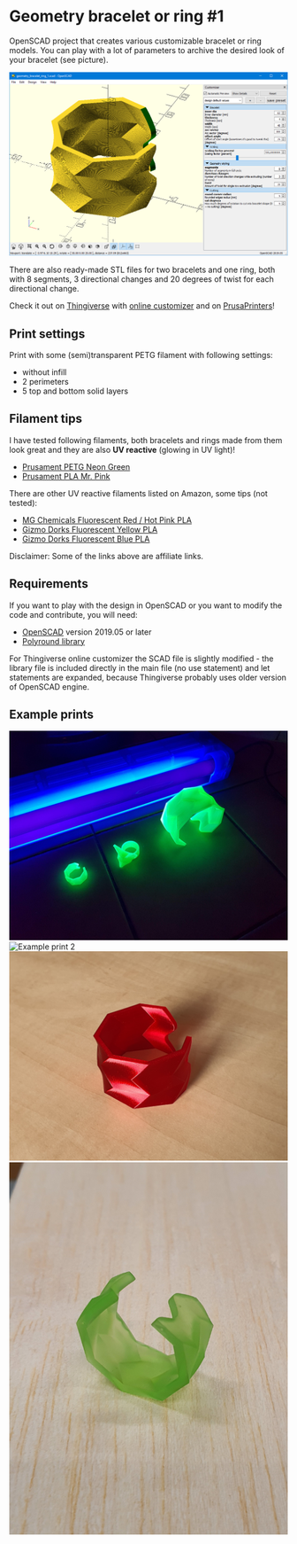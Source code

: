 # Geometry bracelet or ring #1

OpenSCAD project that creates various customizable bracelet or ring models. You can play with a lot of parameters to archive the desired look of your bracelet (see picture).

![Bracelet customizer](https://github.com/jmarsik/geometry_bracelet_ring_1/blob/master/Photos/2020-02-08_12-26-34.png?raw=true)

There are also ready-made STL files for two bracelets and one ring, both with 8 segments, 3 directional changes and 20 degrees of twist for each directional change.

Check it out on [Thingiverse](https://www.thingiverse.com/thing:4150252) with [online customizer](https://www.thingiverse.com/apps/customizer/run?thing_id=4150252) and on [PrusaPrinters](https://www.prusaprinters.org/prints/20858-geometry-bracelet-ring)!

## Print settings

Print with some (semi)transparent PETG filament with following settings:

* without infill
* 2 perimeters
* 5 top and bottom solid layers

## Filament tips

I have tested following filaments, both bracelets and rings made from them look great and they are also __UV reactive__ (glowing in UV light)!

* [Prusament PETG Neon Green](https://amzn.to/2S9jRz5)
* [Prusament PLA Mr. Pink](https://shop.prusa3d.com/en/prusament/718-prusament-pla-ms-pink-1kg.html)

There are other UV reactive filaments listed on Amazon, some tips (not tested):

* [MG Chemicals Fluorescent Red / Hot Pink PLA](https://amzn.to/2Uy1OEe)
* [Gizmo Dorks Fluorescent Yellow PLA](https://amzn.to/39fn1Hl)
* [Gizmo Dorks Fluorescent Blue PLA](https://amzn.to/2OA5rWn)

Disclaimer: Some of the links above are affiliate links.

## Requirements

If you want to play with the design in OpenSCAD or you want to modify the code and contribute, you will need:

* [OpenSCAD](https://www.openscad.org/) version 2019.05 or later
* [Polyround library](https://github.com/Irev-Dev/Round-Anything)

For Thingiverse online customizer the SCAD file is slightly modified - the library file is included directly in the main file (no use statement) and let statements are expanded, because Thingiverse probably uses older version of OpenSCAD engine.

## Example prints

![Example print 1](https://github.com/jmarsik/geometry_bracelet_ring_1/blob/master/Photos/20191025_115842.jpg?raw=true)
![Example print 2](https://github.com/jmarsik/geometry_bracelet_ring_1/blob/master/Photos/20191025_171449.jpg?raw=true)
![Example print 3](https://github.com/jmarsik/geometry_bracelet_ring_1/blob/master/Photos/20191108_132106.jpg?raw=true)
![Example print 4](https://github.com/jmarsik/geometry_bracelet_ring_1/blob/master/Photos/20191121_212113.jpg?raw=true)

